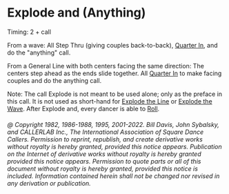
# Explode and (Anything)

Timing: 2 + call

From a wave: All Step Thru (giving couples back-to-back), [Quarter In](quarter_in.md), 
and do the "anything" call.

From a General Line with both centers facing the same direction: 
The centers step ahead as the ends slide together. 
All [Quarter In](quarter_in.md) to make facing couples and do the anything call.

Note: The call Explode is not meant to be used alone; only as the preface in this call.
It is not used as short-hand for [Explode the Line](explode_the_line.md) or
[Explode the Wave](../plus/explode_the_wave.md). After Explode and,
every dancer is able to [Roll](../plus/anything_and_roll.md).

###### @ Copyright 1982, 1986-1988, 1995, 2001-2022. Bill Davis, John Sybalsky, and CALLERLAB Inc., The International Association of Square Dance Callers. Permission to reprint, republish, and create derivative works without royalty is hereby granted, provided this notice appears. Publication on the Internet of derivative works without royalty is hereby granted provided this notice appears. Permission to quote parts or all of this document without royalty is hereby granted, provided this notice is included. Information contained herein shall not be changed nor revised in any derivation or publication.
